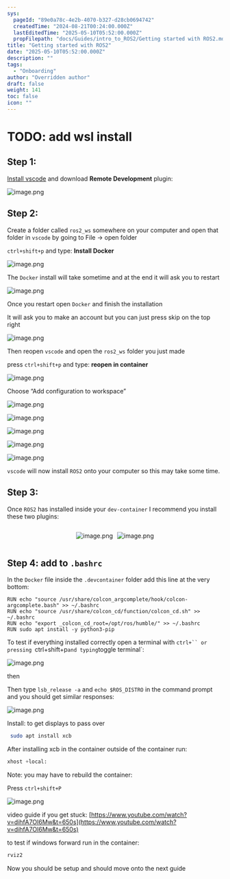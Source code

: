 ```yaml
---
sys:
  pageId: "89e0a78c-4e2b-4070-b327-d28cb0694742"
  createdTime: "2024-08-21T00:24:00.000Z"
  lastEditedTime: "2025-05-10T05:52:00.000Z"
  propFilepath: "docs/Guides/intro_to_ROS2/Getting started with ROS2.md"
title: "Getting started with ROS2"
date: "2025-05-10T05:52:00.000Z"
description: ""
tags:
  - "Onboarding"
author: "Overridden author"
draft: false
weight: 141
toc: false
icon: ""
---
```


# TODO: add wsl install

## Step 1:

[Install vscode](https://code.visualstudio.com/download) and download **Remote Development** plugin:

![image.png](https://prod-files-secure.s3.us-west-2.amazonaws.com/d518164a-d88e-44d1-a4ee-3adb3bd8bce0/efb52993-1881-4a40-b95e-6f020334f022/image.png?X-Amz-Algorithm=AWS4-HMAC-SHA256&X-Amz-Content-Sha256=UNSIGNED-PAYLOAD&X-Amz-Credential=ASIAZI2LB466ZD6AV75S%2F20250521%2Fus-west-2%2Fs3%2Faws4_request&X-Amz-Date=20250521T181216Z&X-Amz-Expires=3600&X-Amz-Security-Token=IQoJb3JpZ2luX2VjEAoaCXVzLXdlc3QtMiJGMEQCIF9qE1xy1EtjDaa0fW7ebhaGORj%2FPr7EukNlwYrz4u%2B5AiACpptjM0WOyXl%2FbQZPvTx6VTKxSE2A5Zaf0BozGKYXmyqIBAjD%2F%2F%2F%2F%2F%2F%2F%2F%2F%2F8BEAAaDDYzNzQyMzE4MzgwNSIM0wus1x9zVD5OqZmAKtwDodA%2FqYwvYlxsWIpWwTGPGgHA%2FGRtOdrhvTRwFzrSE%2B2TJCgrVscmMUI4ZES9jRTfYWLRfuyExsv8HI5WbEETNrIJUsSg7WVohs0iG%2FegFeToMt5%2BI0tPmXtuvhCa3stCspVkOsaGEWUG0c2nywq82G0mQEX8DmIUUWq7dyrtx%2F4oAxXMc6HTFe8FGWhkuqrkyc1Da1R5X6fdzvhQXA9ZGwqbcb2ay5jo3Nmijkl9SQlSTNYTC15yLokMeVIc7BVuEJAgSX0Cl9oGx7FedH3oACyKGtxI65i2UgJHzAsIu6NlGLJokcPFeXBuC4SJdDFed6%2BQ8kQiC9cu9BpD%2BEsRE6MQ50dcgHZroMNBW9oBBRMtmZ8AxvzZvCmwmo%2FGDxd4HfPbgBhC0Ze8EtFmMQaPWZIWrUeSPsvx7y6314jL8561INdzPIneROnD9CF%2BZBHEZsiYS8Q3qSU%2BI29pA9gIjIClNo0K0MM2vvWFIP6uKlCoOxtj0dx212RwAdo1KYvmx4r41Q%2FXg6DiJ1RUUiCMLTarSzrXG4WdZJPgkxLYAc7ww5u0IPWt0bgy7j9zyasSUyaM9BRiot0e8zebW12on%2FZPkRzYalYrsM9ZGKTmcrmL8yi3uLS6wSpspxEw5qO4wQY6pgFaFgOzhVau%2FQlXAwNUbtasKubFYXR8UZDP%2FTmeNbjQHjEaCWzUnUReKfW0smEfqtNHK%2F2kN%2B8PETKlkv%2FruC99OOvKuRVAszZKQjXOD6Wg0WdAd4pEKgzCht669evDW%2FGGwT5Tfq5jkcbPzCtIm6cGs6yzlb2nkUbfErG3Zct%2Bxjk924le6IHvG94b4AJKaqynBwMm41JcRevZMa%2BhfagNZyde5LlZ&X-Amz-Signature=a9fbcc27e90821cfa66d902a774e8b99982755d95aeaaa112aee4ce92bfb335f&X-Amz-SignedHeaders=host&x-id=GetObject)

## Step 2:

Create a folder called `ros2_ws` somewhere on your computer and open that folder in `vscode` by going to File → open folder 

`ctrl+shift+p` and type: **Install Docker**

![image.png](https://prod-files-secure.s3.us-west-2.amazonaws.com/d518164a-d88e-44d1-a4ee-3adb3bd8bce0/2269dc0e-1cd5-47ff-bceb-c04ad9b2eab0/image.png?X-Amz-Algorithm=AWS4-HMAC-SHA256&X-Amz-Content-Sha256=UNSIGNED-PAYLOAD&X-Amz-Credential=ASIAZI2LB466ZD6AV75S%2F20250521%2Fus-west-2%2Fs3%2Faws4_request&X-Amz-Date=20250521T181216Z&X-Amz-Expires=3600&X-Amz-Security-Token=IQoJb3JpZ2luX2VjEAoaCXVzLXdlc3QtMiJGMEQCIF9qE1xy1EtjDaa0fW7ebhaGORj%2FPr7EukNlwYrz4u%2B5AiACpptjM0WOyXl%2FbQZPvTx6VTKxSE2A5Zaf0BozGKYXmyqIBAjD%2F%2F%2F%2F%2F%2F%2F%2F%2F%2F8BEAAaDDYzNzQyMzE4MzgwNSIM0wus1x9zVD5OqZmAKtwDodA%2FqYwvYlxsWIpWwTGPGgHA%2FGRtOdrhvTRwFzrSE%2B2TJCgrVscmMUI4ZES9jRTfYWLRfuyExsv8HI5WbEETNrIJUsSg7WVohs0iG%2FegFeToMt5%2BI0tPmXtuvhCa3stCspVkOsaGEWUG0c2nywq82G0mQEX8DmIUUWq7dyrtx%2F4oAxXMc6HTFe8FGWhkuqrkyc1Da1R5X6fdzvhQXA9ZGwqbcb2ay5jo3Nmijkl9SQlSTNYTC15yLokMeVIc7BVuEJAgSX0Cl9oGx7FedH3oACyKGtxI65i2UgJHzAsIu6NlGLJokcPFeXBuC4SJdDFed6%2BQ8kQiC9cu9BpD%2BEsRE6MQ50dcgHZroMNBW9oBBRMtmZ8AxvzZvCmwmo%2FGDxd4HfPbgBhC0Ze8EtFmMQaPWZIWrUeSPsvx7y6314jL8561INdzPIneROnD9CF%2BZBHEZsiYS8Q3qSU%2BI29pA9gIjIClNo0K0MM2vvWFIP6uKlCoOxtj0dx212RwAdo1KYvmx4r41Q%2FXg6DiJ1RUUiCMLTarSzrXG4WdZJPgkxLYAc7ww5u0IPWt0bgy7j9zyasSUyaM9BRiot0e8zebW12on%2FZPkRzYalYrsM9ZGKTmcrmL8yi3uLS6wSpspxEw5qO4wQY6pgFaFgOzhVau%2FQlXAwNUbtasKubFYXR8UZDP%2FTmeNbjQHjEaCWzUnUReKfW0smEfqtNHK%2F2kN%2B8PETKlkv%2FruC99OOvKuRVAszZKQjXOD6Wg0WdAd4pEKgzCht669evDW%2FGGwT5Tfq5jkcbPzCtIm6cGs6yzlb2nkUbfErG3Zct%2Bxjk924le6IHvG94b4AJKaqynBwMm41JcRevZMa%2BhfagNZyde5LlZ&X-Amz-Signature=7e4f636e1604b78a4491eda020fd72f624f51b104b3a66b2a259a083f374401d&X-Amz-SignedHeaders=host&x-id=GetObject)

The `Docker` install will take sometime and at the end it will ask you to restart

![image.png](https://prod-files-secure.s3.us-west-2.amazonaws.com/d518164a-d88e-44d1-a4ee-3adb3bd8bce0/ed233f78-be33-4b1f-b89c-9c346c0e961e/image.png?X-Amz-Algorithm=AWS4-HMAC-SHA256&X-Amz-Content-Sha256=UNSIGNED-PAYLOAD&X-Amz-Credential=ASIAZI2LB466ZD6AV75S%2F20250521%2Fus-west-2%2Fs3%2Faws4_request&X-Amz-Date=20250521T181216Z&X-Amz-Expires=3600&X-Amz-Security-Token=IQoJb3JpZ2luX2VjEAoaCXVzLXdlc3QtMiJGMEQCIF9qE1xy1EtjDaa0fW7ebhaGORj%2FPr7EukNlwYrz4u%2B5AiACpptjM0WOyXl%2FbQZPvTx6VTKxSE2A5Zaf0BozGKYXmyqIBAjD%2F%2F%2F%2F%2F%2F%2F%2F%2F%2F8BEAAaDDYzNzQyMzE4MzgwNSIM0wus1x9zVD5OqZmAKtwDodA%2FqYwvYlxsWIpWwTGPGgHA%2FGRtOdrhvTRwFzrSE%2B2TJCgrVscmMUI4ZES9jRTfYWLRfuyExsv8HI5WbEETNrIJUsSg7WVohs0iG%2FegFeToMt5%2BI0tPmXtuvhCa3stCspVkOsaGEWUG0c2nywq82G0mQEX8DmIUUWq7dyrtx%2F4oAxXMc6HTFe8FGWhkuqrkyc1Da1R5X6fdzvhQXA9ZGwqbcb2ay5jo3Nmijkl9SQlSTNYTC15yLokMeVIc7BVuEJAgSX0Cl9oGx7FedH3oACyKGtxI65i2UgJHzAsIu6NlGLJokcPFeXBuC4SJdDFed6%2BQ8kQiC9cu9BpD%2BEsRE6MQ50dcgHZroMNBW9oBBRMtmZ8AxvzZvCmwmo%2FGDxd4HfPbgBhC0Ze8EtFmMQaPWZIWrUeSPsvx7y6314jL8561INdzPIneROnD9CF%2BZBHEZsiYS8Q3qSU%2BI29pA9gIjIClNo0K0MM2vvWFIP6uKlCoOxtj0dx212RwAdo1KYvmx4r41Q%2FXg6DiJ1RUUiCMLTarSzrXG4WdZJPgkxLYAc7ww5u0IPWt0bgy7j9zyasSUyaM9BRiot0e8zebW12on%2FZPkRzYalYrsM9ZGKTmcrmL8yi3uLS6wSpspxEw5qO4wQY6pgFaFgOzhVau%2FQlXAwNUbtasKubFYXR8UZDP%2FTmeNbjQHjEaCWzUnUReKfW0smEfqtNHK%2F2kN%2B8PETKlkv%2FruC99OOvKuRVAszZKQjXOD6Wg0WdAd4pEKgzCht669evDW%2FGGwT5Tfq5jkcbPzCtIm6cGs6yzlb2nkUbfErG3Zct%2Bxjk924le6IHvG94b4AJKaqynBwMm41JcRevZMa%2BhfagNZyde5LlZ&X-Amz-Signature=1c6d303a72a4ec32460a5a9c998b742ad6aca7038c2c824f296d6895e411b128&X-Amz-SignedHeaders=host&x-id=GetObject)

Once you restart open `Docker` and finish the installation

It will ask you to make an account but you can just press skip on the top right

![image.png](https://prod-files-secure.s3.us-west-2.amazonaws.com/d518164a-d88e-44d1-a4ee-3adb3bd8bce0/21010ad9-1659-4fd9-9f59-9932a09b2a3d/image.png?X-Amz-Algorithm=AWS4-HMAC-SHA256&X-Amz-Content-Sha256=UNSIGNED-PAYLOAD&X-Amz-Credential=ASIAZI2LB466ZD6AV75S%2F20250521%2Fus-west-2%2Fs3%2Faws4_request&X-Amz-Date=20250521T181216Z&X-Amz-Expires=3600&X-Amz-Security-Token=IQoJb3JpZ2luX2VjEAoaCXVzLXdlc3QtMiJGMEQCIF9qE1xy1EtjDaa0fW7ebhaGORj%2FPr7EukNlwYrz4u%2B5AiACpptjM0WOyXl%2FbQZPvTx6VTKxSE2A5Zaf0BozGKYXmyqIBAjD%2F%2F%2F%2F%2F%2F%2F%2F%2F%2F8BEAAaDDYzNzQyMzE4MzgwNSIM0wus1x9zVD5OqZmAKtwDodA%2FqYwvYlxsWIpWwTGPGgHA%2FGRtOdrhvTRwFzrSE%2B2TJCgrVscmMUI4ZES9jRTfYWLRfuyExsv8HI5WbEETNrIJUsSg7WVohs0iG%2FegFeToMt5%2BI0tPmXtuvhCa3stCspVkOsaGEWUG0c2nywq82G0mQEX8DmIUUWq7dyrtx%2F4oAxXMc6HTFe8FGWhkuqrkyc1Da1R5X6fdzvhQXA9ZGwqbcb2ay5jo3Nmijkl9SQlSTNYTC15yLokMeVIc7BVuEJAgSX0Cl9oGx7FedH3oACyKGtxI65i2UgJHzAsIu6NlGLJokcPFeXBuC4SJdDFed6%2BQ8kQiC9cu9BpD%2BEsRE6MQ50dcgHZroMNBW9oBBRMtmZ8AxvzZvCmwmo%2FGDxd4HfPbgBhC0Ze8EtFmMQaPWZIWrUeSPsvx7y6314jL8561INdzPIneROnD9CF%2BZBHEZsiYS8Q3qSU%2BI29pA9gIjIClNo0K0MM2vvWFIP6uKlCoOxtj0dx212RwAdo1KYvmx4r41Q%2FXg6DiJ1RUUiCMLTarSzrXG4WdZJPgkxLYAc7ww5u0IPWt0bgy7j9zyasSUyaM9BRiot0e8zebW12on%2FZPkRzYalYrsM9ZGKTmcrmL8yi3uLS6wSpspxEw5qO4wQY6pgFaFgOzhVau%2FQlXAwNUbtasKubFYXR8UZDP%2FTmeNbjQHjEaCWzUnUReKfW0smEfqtNHK%2F2kN%2B8PETKlkv%2FruC99OOvKuRVAszZKQjXOD6Wg0WdAd4pEKgzCht669evDW%2FGGwT5Tfq5jkcbPzCtIm6cGs6yzlb2nkUbfErG3Zct%2Bxjk924le6IHvG94b4AJKaqynBwMm41JcRevZMa%2BhfagNZyde5LlZ&X-Amz-Signature=e64933bd13c5128eb408cd4d31ced5e9f41608e9deca3e7989d254f0552ab6a7&X-Amz-SignedHeaders=host&x-id=GetObject)

Then reopen `vscode` and open the `ros2_ws` folder you just made

press `ctrl+shift+p` and type: **reopen in container**

![image.png](https://prod-files-secure.s3.us-west-2.amazonaws.com/d518164a-d88e-44d1-a4ee-3adb3bd8bce0/4e93b8c2-41ad-488c-8095-c74205196118/image.png?X-Amz-Algorithm=AWS4-HMAC-SHA256&X-Amz-Content-Sha256=UNSIGNED-PAYLOAD&X-Amz-Credential=ASIAZI2LB466ZD6AV75S%2F20250521%2Fus-west-2%2Fs3%2Faws4_request&X-Amz-Date=20250521T181216Z&X-Amz-Expires=3600&X-Amz-Security-Token=IQoJb3JpZ2luX2VjEAoaCXVzLXdlc3QtMiJGMEQCIF9qE1xy1EtjDaa0fW7ebhaGORj%2FPr7EukNlwYrz4u%2B5AiACpptjM0WOyXl%2FbQZPvTx6VTKxSE2A5Zaf0BozGKYXmyqIBAjD%2F%2F%2F%2F%2F%2F%2F%2F%2F%2F8BEAAaDDYzNzQyMzE4MzgwNSIM0wus1x9zVD5OqZmAKtwDodA%2FqYwvYlxsWIpWwTGPGgHA%2FGRtOdrhvTRwFzrSE%2B2TJCgrVscmMUI4ZES9jRTfYWLRfuyExsv8HI5WbEETNrIJUsSg7WVohs0iG%2FegFeToMt5%2BI0tPmXtuvhCa3stCspVkOsaGEWUG0c2nywq82G0mQEX8DmIUUWq7dyrtx%2F4oAxXMc6HTFe8FGWhkuqrkyc1Da1R5X6fdzvhQXA9ZGwqbcb2ay5jo3Nmijkl9SQlSTNYTC15yLokMeVIc7BVuEJAgSX0Cl9oGx7FedH3oACyKGtxI65i2UgJHzAsIu6NlGLJokcPFeXBuC4SJdDFed6%2BQ8kQiC9cu9BpD%2BEsRE6MQ50dcgHZroMNBW9oBBRMtmZ8AxvzZvCmwmo%2FGDxd4HfPbgBhC0Ze8EtFmMQaPWZIWrUeSPsvx7y6314jL8561INdzPIneROnD9CF%2BZBHEZsiYS8Q3qSU%2BI29pA9gIjIClNo0K0MM2vvWFIP6uKlCoOxtj0dx212RwAdo1KYvmx4r41Q%2FXg6DiJ1RUUiCMLTarSzrXG4WdZJPgkxLYAc7ww5u0IPWt0bgy7j9zyasSUyaM9BRiot0e8zebW12on%2FZPkRzYalYrsM9ZGKTmcrmL8yi3uLS6wSpspxEw5qO4wQY6pgFaFgOzhVau%2FQlXAwNUbtasKubFYXR8UZDP%2FTmeNbjQHjEaCWzUnUReKfW0smEfqtNHK%2F2kN%2B8PETKlkv%2FruC99OOvKuRVAszZKQjXOD6Wg0WdAd4pEKgzCht669evDW%2FGGwT5Tfq5jkcbPzCtIm6cGs6yzlb2nkUbfErG3Zct%2Bxjk924le6IHvG94b4AJKaqynBwMm41JcRevZMa%2BhfagNZyde5LlZ&X-Amz-Signature=a9f6ba36c604eaf6b4a21682716e1f96c7271f0d754ebb37675626ed56fd379b&X-Amz-SignedHeaders=host&x-id=GetObject)

Choose “Add configuration to workspace”

![image.png](https://prod-files-secure.s3.us-west-2.amazonaws.com/d518164a-d88e-44d1-a4ee-3adb3bd8bce0/9560b282-5060-4989-ba37-97e7b2c22476/image.png?X-Amz-Algorithm=AWS4-HMAC-SHA256&X-Amz-Content-Sha256=UNSIGNED-PAYLOAD&X-Amz-Credential=ASIAZI2LB466ZD6AV75S%2F20250521%2Fus-west-2%2Fs3%2Faws4_request&X-Amz-Date=20250521T181216Z&X-Amz-Expires=3600&X-Amz-Security-Token=IQoJb3JpZ2luX2VjEAoaCXVzLXdlc3QtMiJGMEQCIF9qE1xy1EtjDaa0fW7ebhaGORj%2FPr7EukNlwYrz4u%2B5AiACpptjM0WOyXl%2FbQZPvTx6VTKxSE2A5Zaf0BozGKYXmyqIBAjD%2F%2F%2F%2F%2F%2F%2F%2F%2F%2F8BEAAaDDYzNzQyMzE4MzgwNSIM0wus1x9zVD5OqZmAKtwDodA%2FqYwvYlxsWIpWwTGPGgHA%2FGRtOdrhvTRwFzrSE%2B2TJCgrVscmMUI4ZES9jRTfYWLRfuyExsv8HI5WbEETNrIJUsSg7WVohs0iG%2FegFeToMt5%2BI0tPmXtuvhCa3stCspVkOsaGEWUG0c2nywq82G0mQEX8DmIUUWq7dyrtx%2F4oAxXMc6HTFe8FGWhkuqrkyc1Da1R5X6fdzvhQXA9ZGwqbcb2ay5jo3Nmijkl9SQlSTNYTC15yLokMeVIc7BVuEJAgSX0Cl9oGx7FedH3oACyKGtxI65i2UgJHzAsIu6NlGLJokcPFeXBuC4SJdDFed6%2BQ8kQiC9cu9BpD%2BEsRE6MQ50dcgHZroMNBW9oBBRMtmZ8AxvzZvCmwmo%2FGDxd4HfPbgBhC0Ze8EtFmMQaPWZIWrUeSPsvx7y6314jL8561INdzPIneROnD9CF%2BZBHEZsiYS8Q3qSU%2BI29pA9gIjIClNo0K0MM2vvWFIP6uKlCoOxtj0dx212RwAdo1KYvmx4r41Q%2FXg6DiJ1RUUiCMLTarSzrXG4WdZJPgkxLYAc7ww5u0IPWt0bgy7j9zyasSUyaM9BRiot0e8zebW12on%2FZPkRzYalYrsM9ZGKTmcrmL8yi3uLS6wSpspxEw5qO4wQY6pgFaFgOzhVau%2FQlXAwNUbtasKubFYXR8UZDP%2FTmeNbjQHjEaCWzUnUReKfW0smEfqtNHK%2F2kN%2B8PETKlkv%2FruC99OOvKuRVAszZKQjXOD6Wg0WdAd4pEKgzCht669evDW%2FGGwT5Tfq5jkcbPzCtIm6cGs6yzlb2nkUbfErG3Zct%2Bxjk924le6IHvG94b4AJKaqynBwMm41JcRevZMa%2BhfagNZyde5LlZ&X-Amz-Signature=a454e5de66347985199a7351f3dfe9e613cb0404f1d036b2232eba8433730fa4&X-Amz-SignedHeaders=host&x-id=GetObject)

![image.png](https://prod-files-secure.s3.us-west-2.amazonaws.com/d518164a-d88e-44d1-a4ee-3adb3bd8bce0/2ee63f81-886b-48e8-a553-dc6e5eac99e4/image.png?X-Amz-Algorithm=AWS4-HMAC-SHA256&X-Amz-Content-Sha256=UNSIGNED-PAYLOAD&X-Amz-Credential=ASIAZI2LB466ZD6AV75S%2F20250521%2Fus-west-2%2Fs3%2Faws4_request&X-Amz-Date=20250521T181216Z&X-Amz-Expires=3600&X-Amz-Security-Token=IQoJb3JpZ2luX2VjEAoaCXVzLXdlc3QtMiJGMEQCIF9qE1xy1EtjDaa0fW7ebhaGORj%2FPr7EukNlwYrz4u%2B5AiACpptjM0WOyXl%2FbQZPvTx6VTKxSE2A5Zaf0BozGKYXmyqIBAjD%2F%2F%2F%2F%2F%2F%2F%2F%2F%2F8BEAAaDDYzNzQyMzE4MzgwNSIM0wus1x9zVD5OqZmAKtwDodA%2FqYwvYlxsWIpWwTGPGgHA%2FGRtOdrhvTRwFzrSE%2B2TJCgrVscmMUI4ZES9jRTfYWLRfuyExsv8HI5WbEETNrIJUsSg7WVohs0iG%2FegFeToMt5%2BI0tPmXtuvhCa3stCspVkOsaGEWUG0c2nywq82G0mQEX8DmIUUWq7dyrtx%2F4oAxXMc6HTFe8FGWhkuqrkyc1Da1R5X6fdzvhQXA9ZGwqbcb2ay5jo3Nmijkl9SQlSTNYTC15yLokMeVIc7BVuEJAgSX0Cl9oGx7FedH3oACyKGtxI65i2UgJHzAsIu6NlGLJokcPFeXBuC4SJdDFed6%2BQ8kQiC9cu9BpD%2BEsRE6MQ50dcgHZroMNBW9oBBRMtmZ8AxvzZvCmwmo%2FGDxd4HfPbgBhC0Ze8EtFmMQaPWZIWrUeSPsvx7y6314jL8561INdzPIneROnD9CF%2BZBHEZsiYS8Q3qSU%2BI29pA9gIjIClNo0K0MM2vvWFIP6uKlCoOxtj0dx212RwAdo1KYvmx4r41Q%2FXg6DiJ1RUUiCMLTarSzrXG4WdZJPgkxLYAc7ww5u0IPWt0bgy7j9zyasSUyaM9BRiot0e8zebW12on%2FZPkRzYalYrsM9ZGKTmcrmL8yi3uLS6wSpspxEw5qO4wQY6pgFaFgOzhVau%2FQlXAwNUbtasKubFYXR8UZDP%2FTmeNbjQHjEaCWzUnUReKfW0smEfqtNHK%2F2kN%2B8PETKlkv%2FruC99OOvKuRVAszZKQjXOD6Wg0WdAd4pEKgzCht669evDW%2FGGwT5Tfq5jkcbPzCtIm6cGs6yzlb2nkUbfErG3Zct%2Bxjk924le6IHvG94b4AJKaqynBwMm41JcRevZMa%2BhfagNZyde5LlZ&X-Amz-Signature=c74c78f980390b967bdc15a6b9a73644ac838d8deabde0bb5b65d206b1dcd00d&X-Amz-SignedHeaders=host&x-id=GetObject)

![image.png](https://prod-files-secure.s3.us-west-2.amazonaws.com/d518164a-d88e-44d1-a4ee-3adb3bd8bce0/ae1580b2-b048-407e-aed9-b584224a7a04/image.png?X-Amz-Algorithm=AWS4-HMAC-SHA256&X-Amz-Content-Sha256=UNSIGNED-PAYLOAD&X-Amz-Credential=ASIAZI2LB466ZD6AV75S%2F20250521%2Fus-west-2%2Fs3%2Faws4_request&X-Amz-Date=20250521T181216Z&X-Amz-Expires=3600&X-Amz-Security-Token=IQoJb3JpZ2luX2VjEAoaCXVzLXdlc3QtMiJGMEQCIF9qE1xy1EtjDaa0fW7ebhaGORj%2FPr7EukNlwYrz4u%2B5AiACpptjM0WOyXl%2FbQZPvTx6VTKxSE2A5Zaf0BozGKYXmyqIBAjD%2F%2F%2F%2F%2F%2F%2F%2F%2F%2F8BEAAaDDYzNzQyMzE4MzgwNSIM0wus1x9zVD5OqZmAKtwDodA%2FqYwvYlxsWIpWwTGPGgHA%2FGRtOdrhvTRwFzrSE%2B2TJCgrVscmMUI4ZES9jRTfYWLRfuyExsv8HI5WbEETNrIJUsSg7WVohs0iG%2FegFeToMt5%2BI0tPmXtuvhCa3stCspVkOsaGEWUG0c2nywq82G0mQEX8DmIUUWq7dyrtx%2F4oAxXMc6HTFe8FGWhkuqrkyc1Da1R5X6fdzvhQXA9ZGwqbcb2ay5jo3Nmijkl9SQlSTNYTC15yLokMeVIc7BVuEJAgSX0Cl9oGx7FedH3oACyKGtxI65i2UgJHzAsIu6NlGLJokcPFeXBuC4SJdDFed6%2BQ8kQiC9cu9BpD%2BEsRE6MQ50dcgHZroMNBW9oBBRMtmZ8AxvzZvCmwmo%2FGDxd4HfPbgBhC0Ze8EtFmMQaPWZIWrUeSPsvx7y6314jL8561INdzPIneROnD9CF%2BZBHEZsiYS8Q3qSU%2BI29pA9gIjIClNo0K0MM2vvWFIP6uKlCoOxtj0dx212RwAdo1KYvmx4r41Q%2FXg6DiJ1RUUiCMLTarSzrXG4WdZJPgkxLYAc7ww5u0IPWt0bgy7j9zyasSUyaM9BRiot0e8zebW12on%2FZPkRzYalYrsM9ZGKTmcrmL8yi3uLS6wSpspxEw5qO4wQY6pgFaFgOzhVau%2FQlXAwNUbtasKubFYXR8UZDP%2FTmeNbjQHjEaCWzUnUReKfW0smEfqtNHK%2F2kN%2B8PETKlkv%2FruC99OOvKuRVAszZKQjXOD6Wg0WdAd4pEKgzCht669evDW%2FGGwT5Tfq5jkcbPzCtIm6cGs6yzlb2nkUbfErG3Zct%2Bxjk924le6IHvG94b4AJKaqynBwMm41JcRevZMa%2BhfagNZyde5LlZ&X-Amz-Signature=8876663265855ca97c1d94ba7e8504fafe962a04b5e3e02263754aa746e26eb9&X-Amz-SignedHeaders=host&x-id=GetObject)

![image.png](https://prod-files-secure.s3.us-west-2.amazonaws.com/d518164a-d88e-44d1-a4ee-3adb3bd8bce0/53255b28-f75e-430f-b9e3-c0ac8577e42b/image.png?X-Amz-Algorithm=AWS4-HMAC-SHA256&X-Amz-Content-Sha256=UNSIGNED-PAYLOAD&X-Amz-Credential=ASIAZI2LB466ZD6AV75S%2F20250521%2Fus-west-2%2Fs3%2Faws4_request&X-Amz-Date=20250521T181216Z&X-Amz-Expires=3600&X-Amz-Security-Token=IQoJb3JpZ2luX2VjEAoaCXVzLXdlc3QtMiJGMEQCIF9qE1xy1EtjDaa0fW7ebhaGORj%2FPr7EukNlwYrz4u%2B5AiACpptjM0WOyXl%2FbQZPvTx6VTKxSE2A5Zaf0BozGKYXmyqIBAjD%2F%2F%2F%2F%2F%2F%2F%2F%2F%2F8BEAAaDDYzNzQyMzE4MzgwNSIM0wus1x9zVD5OqZmAKtwDodA%2FqYwvYlxsWIpWwTGPGgHA%2FGRtOdrhvTRwFzrSE%2B2TJCgrVscmMUI4ZES9jRTfYWLRfuyExsv8HI5WbEETNrIJUsSg7WVohs0iG%2FegFeToMt5%2BI0tPmXtuvhCa3stCspVkOsaGEWUG0c2nywq82G0mQEX8DmIUUWq7dyrtx%2F4oAxXMc6HTFe8FGWhkuqrkyc1Da1R5X6fdzvhQXA9ZGwqbcb2ay5jo3Nmijkl9SQlSTNYTC15yLokMeVIc7BVuEJAgSX0Cl9oGx7FedH3oACyKGtxI65i2UgJHzAsIu6NlGLJokcPFeXBuC4SJdDFed6%2BQ8kQiC9cu9BpD%2BEsRE6MQ50dcgHZroMNBW9oBBRMtmZ8AxvzZvCmwmo%2FGDxd4HfPbgBhC0Ze8EtFmMQaPWZIWrUeSPsvx7y6314jL8561INdzPIneROnD9CF%2BZBHEZsiYS8Q3qSU%2BI29pA9gIjIClNo0K0MM2vvWFIP6uKlCoOxtj0dx212RwAdo1KYvmx4r41Q%2FXg6DiJ1RUUiCMLTarSzrXG4WdZJPgkxLYAc7ww5u0IPWt0bgy7j9zyasSUyaM9BRiot0e8zebW12on%2FZPkRzYalYrsM9ZGKTmcrmL8yi3uLS6wSpspxEw5qO4wQY6pgFaFgOzhVau%2FQlXAwNUbtasKubFYXR8UZDP%2FTmeNbjQHjEaCWzUnUReKfW0smEfqtNHK%2F2kN%2B8PETKlkv%2FruC99OOvKuRVAszZKQjXOD6Wg0WdAd4pEKgzCht669evDW%2FGGwT5Tfq5jkcbPzCtIm6cGs6yzlb2nkUbfErG3Zct%2Bxjk924le6IHvG94b4AJKaqynBwMm41JcRevZMa%2BhfagNZyde5LlZ&X-Amz-Signature=7d3c2a8497180ce7cb042e1c838e848096fda079b08adef1509b3fc6555cd7e9&X-Amz-SignedHeaders=host&x-id=GetObject)

![image.png](https://prod-files-secure.s3.us-west-2.amazonaws.com/d518164a-d88e-44d1-a4ee-3adb3bd8bce0/7c562767-5af9-4ffb-97d1-327bcdf4ee00/image.png?X-Amz-Algorithm=AWS4-HMAC-SHA256&X-Amz-Content-Sha256=UNSIGNED-PAYLOAD&X-Amz-Credential=ASIAZI2LB466ZD6AV75S%2F20250521%2Fus-west-2%2Fs3%2Faws4_request&X-Amz-Date=20250521T181216Z&X-Amz-Expires=3600&X-Amz-Security-Token=IQoJb3JpZ2luX2VjEAoaCXVzLXdlc3QtMiJGMEQCIF9qE1xy1EtjDaa0fW7ebhaGORj%2FPr7EukNlwYrz4u%2B5AiACpptjM0WOyXl%2FbQZPvTx6VTKxSE2A5Zaf0BozGKYXmyqIBAjD%2F%2F%2F%2F%2F%2F%2F%2F%2F%2F8BEAAaDDYzNzQyMzE4MzgwNSIM0wus1x9zVD5OqZmAKtwDodA%2FqYwvYlxsWIpWwTGPGgHA%2FGRtOdrhvTRwFzrSE%2B2TJCgrVscmMUI4ZES9jRTfYWLRfuyExsv8HI5WbEETNrIJUsSg7WVohs0iG%2FegFeToMt5%2BI0tPmXtuvhCa3stCspVkOsaGEWUG0c2nywq82G0mQEX8DmIUUWq7dyrtx%2F4oAxXMc6HTFe8FGWhkuqrkyc1Da1R5X6fdzvhQXA9ZGwqbcb2ay5jo3Nmijkl9SQlSTNYTC15yLokMeVIc7BVuEJAgSX0Cl9oGx7FedH3oACyKGtxI65i2UgJHzAsIu6NlGLJokcPFeXBuC4SJdDFed6%2BQ8kQiC9cu9BpD%2BEsRE6MQ50dcgHZroMNBW9oBBRMtmZ8AxvzZvCmwmo%2FGDxd4HfPbgBhC0Ze8EtFmMQaPWZIWrUeSPsvx7y6314jL8561INdzPIneROnD9CF%2BZBHEZsiYS8Q3qSU%2BI29pA9gIjIClNo0K0MM2vvWFIP6uKlCoOxtj0dx212RwAdo1KYvmx4r41Q%2FXg6DiJ1RUUiCMLTarSzrXG4WdZJPgkxLYAc7ww5u0IPWt0bgy7j9zyasSUyaM9BRiot0e8zebW12on%2FZPkRzYalYrsM9ZGKTmcrmL8yi3uLS6wSpspxEw5qO4wQY6pgFaFgOzhVau%2FQlXAwNUbtasKubFYXR8UZDP%2FTmeNbjQHjEaCWzUnUReKfW0smEfqtNHK%2F2kN%2B8PETKlkv%2FruC99OOvKuRVAszZKQjXOD6Wg0WdAd4pEKgzCht669evDW%2FGGwT5Tfq5jkcbPzCtIm6cGs6yzlb2nkUbfErG3Zct%2Bxjk924le6IHvG94b4AJKaqynBwMm41JcRevZMa%2BhfagNZyde5LlZ&X-Amz-Signature=01f88e5f3714840b0c46def3fc3134e1616a5bc0ca7c4c58eb14c700606a47bb&X-Amz-SignedHeaders=host&x-id=GetObject)

`vscode` will now install `ROS2` onto your computer so this may take some time.

## Step 3:

Once `ROS2` has installed inside your `dev-container` I recommend you install these two plugins:

<div style="display: flex;flex-direction: row; column-gap:10px; max-width: 630px;justify-content: center;">
<div>

![image.png](https://prod-files-secure.s3.us-west-2.amazonaws.com/d518164a-d88e-44d1-a4ee-3adb3bd8bce0/3fc3d550-5a54-4ba1-ba6b-faa01cdb7369/image.png?X-Amz-Algorithm=AWS4-HMAC-SHA256&X-Amz-Content-Sha256=UNSIGNED-PAYLOAD&X-Amz-Credential=ASIAZI2LB4662PXUZCLG%2F20250521%2Fus-west-2%2Fs3%2Faws4_request&X-Amz-Date=20250521T181221Z&X-Amz-Expires=3600&X-Amz-Security-Token=IQoJb3JpZ2luX2VjEAoaCXVzLXdlc3QtMiJHMEUCIQCt1BXpozVXjsExNjl%2BJavwRFNicPsfkUeNt%2Bk4xqpnKwIgDkj0%2FN%2FPqJvFC78s8yhNf%2BgWfL5MQi4rO8dXPszSaeUqiAQIw%2F%2F%2F%2F%2F%2F%2F%2F%2F%2F%2FARAAGgw2Mzc0MjMxODM4MDUiDNCcHcPbr1zGP9E6JSrcA%2FZvFpIXxZsRni36MwoeWFi%2B%2BS83mv07Bg9FYqw%2F1nwubEdfAECkdb2QXHfF20u22wt5YhIqMogZv%2BWtuL2lYxmfw0HdFoiviLqwUe%2ByOjPlETYfw2ROH2HOrznAemNlkNBvwum96PBoRibiT%2B1xhT3iFnwUt%2BTS3uy8jAbDgAHMWaUkMSqlC65Oq3pZ7LMHlW4LPgjFDdLvxXp5DNq9%2F69QZ57vN3FWYYR%2BG3Y2YEd8Iwv6bCfHGwNx8FccjiorbLAKkVPJetFIzqGgs7epEIN91qsWZAvA3q78IG64sVPghTD3mxfSYWnVk%2B4HLigUz5ojpiSqeRl8RxEv9gFkaH0HqRRZVW58WkqCjuktCjNrCsindBy5RP6qt%2Bt7z0sGr0pQa67V4nj3QZaSPXe%2B2HWys9H%2F6LmZ%2FIfURmSuUnUz%2FPc7f61tLO7%2Foy%2BzQoKkehGvOXn8lNmIWzuLiESk8bcndmokarYtd%2BOZa1ClUCY4lbGo6AZZB%2F43xaYFmhy2gAxsFfbKjUj%2BArCqsBF7C%2BYudzo2cml%2F%2B%2B5hUVoZLKnSHW%2FlmdrMfZXa3id%2BD%2BXoyqcIqmKKKPSpUts4l1OueXebNAeUC7jpmnHh3yR2NoAf2f%2F62d%2FQsg%2FOjtbJMMyiuMEGOqUBddnYBU%2BXW4MEnQ5OckWBb%2BNgeDX7ZCuZbgTtJmVXrSE3hkCsH0jgNJa7N%2FGf9ZO3VZMKD3x%2Bo1w%2BWPBSUbUnD5K%2FosY8%2FVHVEik30t43jTslB2KRyCcyupx1%2Bix%2FuG0WB8GSbOIbWxxcz%2FYdO%2F25yKSRxYvQRxr9lcQAx%2F8fG5uIAUAvAqMvVHMtYcA635b4%2FJqpFwaZeweS3DETQiOhYmjIekuz&X-Amz-Signature=c514602c75960faf64fd89a39f73fa6ea8afa9054439f5ce77ab343f802b70c6&X-Amz-SignedHeaders=host&x-id=GetObject)

</div>
<div>

![image.png](https://prod-files-secure.s3.us-west-2.amazonaws.com/d518164a-d88e-44d1-a4ee-3adb3bd8bce0/d994cc66-13c2-4093-a5a3-f84cf4601a82/image.png?X-Amz-Algorithm=AWS4-HMAC-SHA256&X-Amz-Content-Sha256=UNSIGNED-PAYLOAD&X-Amz-Credential=ASIAZI2LB466TVGMQCE2%2F20250521%2Fus-west-2%2Fs3%2Faws4_request&X-Amz-Date=20250521T181222Z&X-Amz-Expires=3600&X-Amz-Security-Token=IQoJb3JpZ2luX2VjEAoaCXVzLXdlc3QtMiJHMEUCIGy3z7MyGKf%2FMriECBaul7xmF%2BnpCludc7LGDmBgvMpkAiEAjaIjwn%2FPhIPPulXuTpZDazTR744datyyBGYSQ5j21DsqiAQIw%2F%2F%2F%2F%2F%2F%2F%2F%2F%2F%2FARAAGgw2Mzc0MjMxODM4MDUiDONnYmk2Q%2FITagVG8ircA1p2RnMDBvfr3lcJ9Z6qBKJmeI7M278vIyUOMM%2BjQ9vkpRYnTxa0k1IkEHh71v66btoeYOodgmUiERl9Ms5fzXnbbkbuTqi6o6q7vR9OmZ0860Wm45g23pcBQkAe2zKKQE3ev0vpZvTpqd5Dtf52yc2iiiG0VkSGel%2Fm91LnuwCLL%2BOswL%2F086s8wxAUabUwf7B%2Ftd9jO2yALHWL8IquYawyszsee5TEEHhyzeb8RUannA2QNk6NZW94QMGGSlfWOnin0P1gAweFW1jKDf6BJjsoIYHa61HsZdqZ8xRYVF3cgvWRMNHhkpbCLa70o3D2cSSL3rzReNwsqbu5D0pyx9P9c4xYKts2mMJsE4dJfxplwp3%2F%2BR8F62VGa0m0ne8IqPbcaS7jw0AHLe54rqwlQ2t7aVLLgwkHyASApXy6GhI47SE20luwra%2B7TmG2oWhKKdUTRXHs97Rc2s4eixCq%2B7ntjZwL53UNQytan%2FNYV9w02NS7Jrqkr7jQjcNnakgIy9rsyXzLTRhrUFPT3vbOYsN9AvkUd5HP9VlrRVqCVaJ%2FIyTPMT5Ydb1Axugvo57ZeAXXP73qltuZNqGm5jKzU6pafqCDplP0KIRwZUgQ5wCUG8xJh9M9le3F0IK%2BMNaiuMEGOqUB069biQ7XroHyFaqQtt%2Fqnn6322vB9azA9%2Bfrs5sl3sClOAp4JJQ91z1gEOAihrj8%2FCi%2FfCd6VkA%2Fabi%2B1uPxHJC40UryHDgCPucpfq6jvEqOHeTfzAxR3%2F9UJPZrvI9Eoo6Vt0pMpWm797zIg0N2y2kUNyVNo0YDlNvWANRUAsieAPI8JcqJGZ%2B%2FGgwyPGI3pY%2FMTHJKLaYBqRxLII90B4yKaabV&X-Amz-Signature=4b7395deec4a8af1eb422eeee8e27fd5cd2f488182363c303b6916c7df33a4c7&X-Amz-SignedHeaders=host&x-id=GetObject)

</div>
</div>

## Step 4: add to `.bashrc`

In the `Docker` file inside the `.devcontainer` folder add this line at the very bottom: 

```docker
RUN echo "source /usr/share/colcon_argcomplete/hook/colcon-argcomplete.bash" >> ~/.bashrc
RUN echo "source /usr/share/colcon_cd/function/colcon_cd.sh" >> ~/.bashrc
RUN echo "export _colcon_cd_root=/opt/ros/humble/" >> ~/.bashrc
RUN sudo apt install -y python3-pip 
```

To test if everything installed correctly open a terminal with `ctrl+`` or pressing `ctrl+shift+p` and typing `toggle terminal`:

![image.png](https://prod-files-secure.s3.us-west-2.amazonaws.com/d518164a-d88e-44d1-a4ee-3adb3bd8bce0/6a4943d8-b04e-4c02-9a58-775f3384d1a5/image.png?X-Amz-Algorithm=AWS4-HMAC-SHA256&X-Amz-Content-Sha256=UNSIGNED-PAYLOAD&X-Amz-Credential=ASIAZI2LB466ZD6AV75S%2F20250521%2Fus-west-2%2Fs3%2Faws4_request&X-Amz-Date=20250521T181216Z&X-Amz-Expires=3600&X-Amz-Security-Token=IQoJb3JpZ2luX2VjEAoaCXVzLXdlc3QtMiJGMEQCIF9qE1xy1EtjDaa0fW7ebhaGORj%2FPr7EukNlwYrz4u%2B5AiACpptjM0WOyXl%2FbQZPvTx6VTKxSE2A5Zaf0BozGKYXmyqIBAjD%2F%2F%2F%2F%2F%2F%2F%2F%2F%2F8BEAAaDDYzNzQyMzE4MzgwNSIM0wus1x9zVD5OqZmAKtwDodA%2FqYwvYlxsWIpWwTGPGgHA%2FGRtOdrhvTRwFzrSE%2B2TJCgrVscmMUI4ZES9jRTfYWLRfuyExsv8HI5WbEETNrIJUsSg7WVohs0iG%2FegFeToMt5%2BI0tPmXtuvhCa3stCspVkOsaGEWUG0c2nywq82G0mQEX8DmIUUWq7dyrtx%2F4oAxXMc6HTFe8FGWhkuqrkyc1Da1R5X6fdzvhQXA9ZGwqbcb2ay5jo3Nmijkl9SQlSTNYTC15yLokMeVIc7BVuEJAgSX0Cl9oGx7FedH3oACyKGtxI65i2UgJHzAsIu6NlGLJokcPFeXBuC4SJdDFed6%2BQ8kQiC9cu9BpD%2BEsRE6MQ50dcgHZroMNBW9oBBRMtmZ8AxvzZvCmwmo%2FGDxd4HfPbgBhC0Ze8EtFmMQaPWZIWrUeSPsvx7y6314jL8561INdzPIneROnD9CF%2BZBHEZsiYS8Q3qSU%2BI29pA9gIjIClNo0K0MM2vvWFIP6uKlCoOxtj0dx212RwAdo1KYvmx4r41Q%2FXg6DiJ1RUUiCMLTarSzrXG4WdZJPgkxLYAc7ww5u0IPWt0bgy7j9zyasSUyaM9BRiot0e8zebW12on%2FZPkRzYalYrsM9ZGKTmcrmL8yi3uLS6wSpspxEw5qO4wQY6pgFaFgOzhVau%2FQlXAwNUbtasKubFYXR8UZDP%2FTmeNbjQHjEaCWzUnUReKfW0smEfqtNHK%2F2kN%2B8PETKlkv%2FruC99OOvKuRVAszZKQjXOD6Wg0WdAd4pEKgzCht669evDW%2FGGwT5Tfq5jkcbPzCtIm6cGs6yzlb2nkUbfErG3Zct%2Bxjk924le6IHvG94b4AJKaqynBwMm41JcRevZMa%2BhfagNZyde5LlZ&X-Amz-Signature=e5489dcfe001d3f2e5bb90b0e71486be336463f416433c135f26d5178f6bd1c3&X-Amz-SignedHeaders=host&x-id=GetObject)

then 

Then type `lsb_release -a` and `echo $ROS_DISTRO` in the command prompt and you should get similar responses:

![image.png](https://prod-files-secure.s3.us-west-2.amazonaws.com/d518164a-d88e-44d1-a4ee-3adb3bd8bce0/3e635dec-a805-4e85-8b9e-d000e5b71a4e/image.png?X-Amz-Algorithm=AWS4-HMAC-SHA256&X-Amz-Content-Sha256=UNSIGNED-PAYLOAD&X-Amz-Credential=ASIAZI2LB466ZD6AV75S%2F20250521%2Fus-west-2%2Fs3%2Faws4_request&X-Amz-Date=20250521T181216Z&X-Amz-Expires=3600&X-Amz-Security-Token=IQoJb3JpZ2luX2VjEAoaCXVzLXdlc3QtMiJGMEQCIF9qE1xy1EtjDaa0fW7ebhaGORj%2FPr7EukNlwYrz4u%2B5AiACpptjM0WOyXl%2FbQZPvTx6VTKxSE2A5Zaf0BozGKYXmyqIBAjD%2F%2F%2F%2F%2F%2F%2F%2F%2F%2F8BEAAaDDYzNzQyMzE4MzgwNSIM0wus1x9zVD5OqZmAKtwDodA%2FqYwvYlxsWIpWwTGPGgHA%2FGRtOdrhvTRwFzrSE%2B2TJCgrVscmMUI4ZES9jRTfYWLRfuyExsv8HI5WbEETNrIJUsSg7WVohs0iG%2FegFeToMt5%2BI0tPmXtuvhCa3stCspVkOsaGEWUG0c2nywq82G0mQEX8DmIUUWq7dyrtx%2F4oAxXMc6HTFe8FGWhkuqrkyc1Da1R5X6fdzvhQXA9ZGwqbcb2ay5jo3Nmijkl9SQlSTNYTC15yLokMeVIc7BVuEJAgSX0Cl9oGx7FedH3oACyKGtxI65i2UgJHzAsIu6NlGLJokcPFeXBuC4SJdDFed6%2BQ8kQiC9cu9BpD%2BEsRE6MQ50dcgHZroMNBW9oBBRMtmZ8AxvzZvCmwmo%2FGDxd4HfPbgBhC0Ze8EtFmMQaPWZIWrUeSPsvx7y6314jL8561INdzPIneROnD9CF%2BZBHEZsiYS8Q3qSU%2BI29pA9gIjIClNo0K0MM2vvWFIP6uKlCoOxtj0dx212RwAdo1KYvmx4r41Q%2FXg6DiJ1RUUiCMLTarSzrXG4WdZJPgkxLYAc7ww5u0IPWt0bgy7j9zyasSUyaM9BRiot0e8zebW12on%2FZPkRzYalYrsM9ZGKTmcrmL8yi3uLS6wSpspxEw5qO4wQY6pgFaFgOzhVau%2FQlXAwNUbtasKubFYXR8UZDP%2FTmeNbjQHjEaCWzUnUReKfW0smEfqtNHK%2F2kN%2B8PETKlkv%2FruC99OOvKuRVAszZKQjXOD6Wg0WdAd4pEKgzCht669evDW%2FGGwT5Tfq5jkcbPzCtIm6cGs6yzlb2nkUbfErG3Zct%2Bxjk924le6IHvG94b4AJKaqynBwMm41JcRevZMa%2BhfagNZyde5LlZ&X-Amz-Signature=b44cce88544df602783628ef31b1604ef9292c2a514361a844baedef83c2a04c&X-Amz-SignedHeaders=host&x-id=GetObject)

Install:  to get displays to pass over

```bash
 sudo apt install xcb
```

After installing xcb in the container outside of the container run:

```python
xhost +local:
```

Note: you may have to rebuild the container:

Press `ctrl+shift+P`

![image.png](https://prod-files-secure.s3.us-west-2.amazonaws.com/d518164a-d88e-44d1-a4ee-3adb3bd8bce0/6c2be660-2618-4c38-9c26-53554f7a0b7b/image.png?X-Amz-Algorithm=AWS4-HMAC-SHA256&X-Amz-Content-Sha256=UNSIGNED-PAYLOAD&X-Amz-Credential=ASIAZI2LB466ZD6AV75S%2F20250521%2Fus-west-2%2Fs3%2Faws4_request&X-Amz-Date=20250521T181216Z&X-Amz-Expires=3600&X-Amz-Security-Token=IQoJb3JpZ2luX2VjEAoaCXVzLXdlc3QtMiJGMEQCIF9qE1xy1EtjDaa0fW7ebhaGORj%2FPr7EukNlwYrz4u%2B5AiACpptjM0WOyXl%2FbQZPvTx6VTKxSE2A5Zaf0BozGKYXmyqIBAjD%2F%2F%2F%2F%2F%2F%2F%2F%2F%2F8BEAAaDDYzNzQyMzE4MzgwNSIM0wus1x9zVD5OqZmAKtwDodA%2FqYwvYlxsWIpWwTGPGgHA%2FGRtOdrhvTRwFzrSE%2B2TJCgrVscmMUI4ZES9jRTfYWLRfuyExsv8HI5WbEETNrIJUsSg7WVohs0iG%2FegFeToMt5%2BI0tPmXtuvhCa3stCspVkOsaGEWUG0c2nywq82G0mQEX8DmIUUWq7dyrtx%2F4oAxXMc6HTFe8FGWhkuqrkyc1Da1R5X6fdzvhQXA9ZGwqbcb2ay5jo3Nmijkl9SQlSTNYTC15yLokMeVIc7BVuEJAgSX0Cl9oGx7FedH3oACyKGtxI65i2UgJHzAsIu6NlGLJokcPFeXBuC4SJdDFed6%2BQ8kQiC9cu9BpD%2BEsRE6MQ50dcgHZroMNBW9oBBRMtmZ8AxvzZvCmwmo%2FGDxd4HfPbgBhC0Ze8EtFmMQaPWZIWrUeSPsvx7y6314jL8561INdzPIneROnD9CF%2BZBHEZsiYS8Q3qSU%2BI29pA9gIjIClNo0K0MM2vvWFIP6uKlCoOxtj0dx212RwAdo1KYvmx4r41Q%2FXg6DiJ1RUUiCMLTarSzrXG4WdZJPgkxLYAc7ww5u0IPWt0bgy7j9zyasSUyaM9BRiot0e8zebW12on%2FZPkRzYalYrsM9ZGKTmcrmL8yi3uLS6wSpspxEw5qO4wQY6pgFaFgOzhVau%2FQlXAwNUbtasKubFYXR8UZDP%2FTmeNbjQHjEaCWzUnUReKfW0smEfqtNHK%2F2kN%2B8PETKlkv%2FruC99OOvKuRVAszZKQjXOD6Wg0WdAd4pEKgzCht669evDW%2FGGwT5Tfq5jkcbPzCtIm6cGs6yzlb2nkUbfErG3Zct%2Bxjk924le6IHvG94b4AJKaqynBwMm41JcRevZMa%2BhfagNZyde5LlZ&X-Amz-Signature=aef0da25b0a73bbb80eb1fd690b11bbe3427b51a0e0f595002917d705fe4d8e8&X-Amz-SignedHeaders=host&x-id=GetObject)

video guide if you get stuck: [https://www.youtube.com/watch?v=dihfA7Ol6Mw&t=650s](https://www.youtube.com/watch?v=dihfA7Ol6Mw&t=650s)

to test if windows forward run in the container:

```bash
rviz2
```

Now you should be setup and should move onto the next guide 
